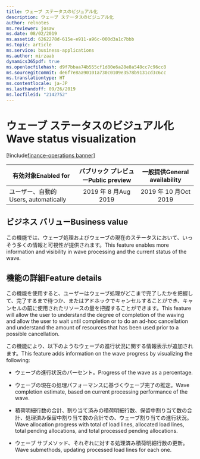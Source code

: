 ```yaml
---
title: ウェーブ ステータスのビジュアル化
description: ウェーブ ステータスのビジュアル化
author: relnotes
ms.reviewer: josaw
ms.date: 08/02/2019
ms.assetid: 6262278d-615e-e911-a96c-000d3a1c7bbb
ms.topic: article
ms.service: business-applications
ms.author: mirzaab
dynamics365pdf: true
ms.openlocfilehash: d9f7bbaa74b555cf1d80e6a28e8a548cc7c96cc8
ms.sourcegitcommit: de6f7e8aa90101a730c0109e3578b9131cd3c6cc
ms.translationtype: HT
ms.contentlocale: ja-JP
ms.lasthandoff: 09/26/2019
ms.locfileid: "2142752"
---
```

# <a name="wave-status-visualization"></a><span data-ttu-id="bcf1e-103">ウェーブ ステータスのビジュアル化</span><span class="sxs-lookup"><span data-stu-id="bcf1e-103">Wave status visualization</span></span>
[!include[finance-operations banner](../includes/finance-operations.md)]

| <span data-ttu-id="bcf1e-104">有効対象</span><span class="sxs-lookup"><span data-stu-id="bcf1e-104">Enabled for</span></span>    |  <span data-ttu-id="bcf1e-105">パブリック プレビュー</span><span class="sxs-lookup"><span data-stu-id="bcf1e-105">Public preview</span></span> | <span data-ttu-id="bcf1e-106">一般提供</span><span class="sxs-lookup"><span data-stu-id="bcf1e-106">General availability</span></span> | 
| ---------- | :----------: |:----------: |
|<span data-ttu-id="bcf1e-107">ユーザー、自動的</span><span class="sxs-lookup"><span data-stu-id="bcf1e-107">Users, automatically</span></span>|<span data-ttu-id="bcf1e-108">2019 年 8 月</span><span class="sxs-lookup"><span data-stu-id="bcf1e-108">Aug 2019</span></span>| <span data-ttu-id="bcf1e-109">2019 年 10 月</span><span class="sxs-lookup"><span data-stu-id="bcf1e-109">Oct 2019</span></span>|


## <a name="business-value"></a><span data-ttu-id="bcf1e-110">ビジネス バリュー</span><span class="sxs-lookup"><span data-stu-id="bcf1e-110">Business value</span></span>
<!-- bv start -->
 <span data-ttu-id="bcf1e-111">この機能では、ウェーブ処理およびウェーブの現在のステータスにおいて、いっそう多くの情報と可視性が提供されます。</span><span class="sxs-lookup"><span data-stu-id="bcf1e-111">This feature enables more information and visibility in wave processing and the current status of the wave.</span></span> 
<!-- bv end -->



## <a name="feature-details"></a><span data-ttu-id="bcf1e-112">機能の詳細</span><span class="sxs-lookup"><span data-stu-id="bcf1e-112">Feature details</span></span>
<!--feature detail start -->
<span data-ttu-id="bcf1e-113">この機能を使用すると、ユーザーはウェーブ処理がどこまで完了したかを把握して、完了するまで待つか、またはアドホックでキャンセルすることができ、キャンセルの前に使用されたリソースの量を把握することができます。</span><span class="sxs-lookup"><span data-stu-id="bcf1e-113">This feature will allow the user to understand the degree of completion of the waving and allow the user to wait until completion or to do an ad-hoc cancellation and understand the amount of resources that has been used prior to a possible cancellation.</span></span> 

<span data-ttu-id="bcf1e-114">この機能により、以下のようなウェーブの進行状況に関する情報表示が追加されます。</span><span class="sxs-lookup"><span data-stu-id="bcf1e-114">This feature adds information on the wave progress by visualizing the following:</span></span>

-  <span data-ttu-id="bcf1e-115">ウェーブの進行状況のパーセント。</span><span class="sxs-lookup"><span data-stu-id="bcf1e-115">Progress of the wave as a percentage.</span></span>

-  <span data-ttu-id="bcf1e-116">ウェーブの現在の処理パフォーマンスに基づくウェーブ完了の推定。</span><span class="sxs-lookup"><span data-stu-id="bcf1e-116">Wave completion estimate, based on current processing performance of the wave.</span></span>

-  <span data-ttu-id="bcf1e-117">積荷明細行数の合計、割り当て済みの積荷明細行数、保留中割り当て数の合計、処理済み保留中割り当て数の合計での、ウェーブ割り当ての進行状況。</span><span class="sxs-lookup"><span data-stu-id="bcf1e-117">Wave allocation progress with total of load lines, allocated load lines, total pending allocations, and total processed pending allocations.</span></span> 

-  <span data-ttu-id="bcf1e-118">ウェーブ サブメソッド、それぞれに対する処理済み積荷明細行数の更新。</span><span class="sxs-lookup"><span data-stu-id="bcf1e-118">Wave submethods, updating processed load lines for each one.</span></span>
<!--feature detail end -->












